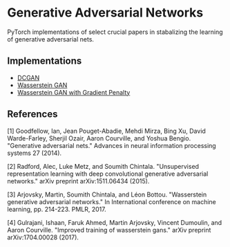 # Generative Adversarial Networks
<!---
[![Open in
Colab](https://colab.research.google.com/assets/colab-badge.svg)](https://colab.research.google.com/github/YooPaul/GANs/blob/master/.ipynb)<br>
-->

PyTorch implementations of select crucial papers in stabalizing the learning of generative adversarial nets.  

## Implementations

* [DCGAN](https://github.com/YooPaul/GANs/tree/main/DCGAN)
* [Wasserstein GAN](https://github.com/YooPaul/GANs/tree/main/WGAN/)
* [Wasserstein GAN with Gradient Penalty](https://github.com/YooPaul/GANs/tree/main/WGAN_GP/)


## References

[1] Goodfellow, Ian, Jean Pouget-Abadie, Mehdi Mirza, Bing Xu, David Warde-Farley, Sherjil Ozair, Aaron Courville, and Yoshua Bengio. "Generative adversarial nets." Advances in neural information processing systems 27 (2014).

[2] Radford, Alec, Luke Metz, and Soumith Chintala. "Unsupervised representation learning with deep convolutional generative adversarial networks." arXiv preprint arXiv:1511.06434 (2015).

[3] Arjovsky, Martin, Soumith Chintala, and Léon Bottou. "Wasserstein generative adversarial networks." In International conference on machine learning, pp. 214-223. PMLR, 2017.

[4] Gulrajani, Ishaan, Faruk Ahmed, Martin Arjovsky, Vincent Dumoulin, and Aaron Courville. "Improved training of wasserstein gans." arXiv preprint arXiv:1704.00028 (2017).

